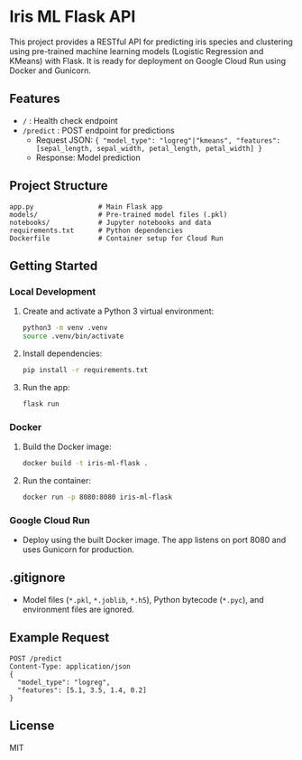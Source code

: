 # Iris ML Flask API

This project provides a RESTful API for predicting iris species and clustering using pre-trained machine learning models (Logistic Regression and KMeans) with Flask. It is ready for deployment on Google Cloud Run using Docker and Gunicorn.

## Features
- `/` : Health check endpoint
- `/predict` : POST endpoint for predictions
  - Request JSON: `{ "model_type": "logreg"|"kmeans", "features": [sepal_length, sepal_width, petal_length, petal_width] }`
  - Response: Model prediction

## Project Structure
```
app.py                # Main Flask app
models/               # Pre-trained model files (.pkl)
notebooks/            # Jupyter notebooks and data
requirements.txt      # Python dependencies
Dockerfile            # Container setup for Cloud Run
```

## Getting Started

### Local Development
1. Create and activate a Python 3 virtual environment:
   ```sh
   python3 -m venv .venv
   source .venv/bin/activate
   ```
2. Install dependencies:
   ```sh
   pip install -r requirements.txt
   ```
3. Run the app:
   ```sh
   flask run
   ```

### Docker
1. Build the Docker image:
   ```sh
   docker build -t iris-ml-flask .
   ```
2. Run the container:
   ```sh
   docker run -p 8080:8080 iris-ml-flask
   ```

### Google Cloud Run
- Deploy using the built Docker image. The app listens on port 8080 and uses Gunicorn for production.

## .gitignore
- Model files (`*.pkl`, `*.joblib`, `*.h5`), Python bytecode (`*.pyc`), and environment files are ignored.

## Example Request
```
POST /predict
Content-Type: application/json
{
  "model_type": "logreg",
  "features": [5.1, 3.5, 1.4, 0.2]
}
```

## License
MIT
